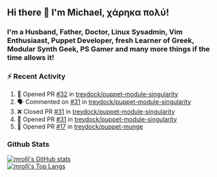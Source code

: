 ## Hi there 👋 I'm Michael, χάρηκα πολύ!

<!--
**mrolli/mrolli** is a ✨ _special_ ✨ repository because its `README.md` (this file) appears on your GitHub profile.

Here are some ideas to get you started:

- 🔭 I’m currently working on ...
- 🌱 I’m currently learning ...
- 👯 I’m looking to collaborate on ...
- 🤔 I’m looking for help with ...
- 💬 Ask me about ...
- 📫 How to reach me: ...
- 😄 Pronouns: ...
- ⚡ Fun fact: ...
-->

### I'm a Husband, Father, Doctor, Linux Sysadmin, Vim Enthusiaast, Puppet Developer, fresh Learner of Greek, Modular Synth Geek, PS Gamer and many more things if the time allows it!

### :zap: Recent Activity

<!--START_SECTION:activity-->
1. 💪 Opened PR [#32](https://github.com/treydock/puppet-module-singularity/pull/32) in [treydock/puppet-module-singularity](https://github.com/treydock/puppet-module-singularity)
2. 🗣 Commented on [#31](https://github.com/treydock/puppet-module-singularity/issues/31) in [treydock/puppet-module-singularity](https://github.com/treydock/puppet-module-singularity)
3. ❌ Closed PR [#31](https://github.com/treydock/puppet-module-singularity/pull/31) in [treydock/puppet-module-singularity](https://github.com/treydock/puppet-module-singularity)
4. 💪 Opened PR [#31](https://github.com/treydock/puppet-module-singularity/pull/31) in [treydock/puppet-module-singularity](https://github.com/treydock/puppet-module-singularity)
5. 💪 Opened PR [#17](https://github.com/treydock/puppet-munge/pull/17) in [treydock/puppet-munge](https://github.com/treydock/puppet-munge)
<!--END_SECTION:activity-->

### Github Stats
[![mrolli's GitHub stats](https://github-readme-stats.vercel.app/api?username=mrolli&count_private=true&show_icons=true&theme=onedark)](https://github.com/anuraghazra/github-readme-stats)  
[![mrolli's Top Langs](https://github-readme-stats.vercel.app/api/top-langs/?username=mrolli&count_private=true&theme=onedark&hide=c%2B%2B,c,html,cmake,makefile&layout=compact)](https://github.com/anuraghazra/github-readme-stats)
